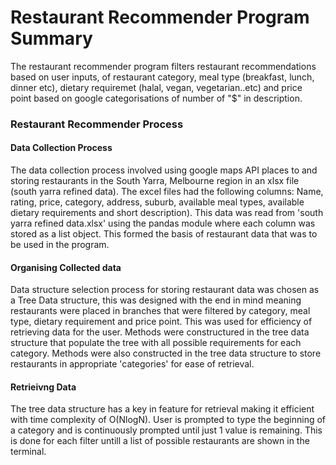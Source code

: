 
<h1>
  Restaurant Recommender Program Summary
</h1>
<p>
The restaurant recommender program filters restaurant recommendations based on user inputs, of restaurant category, meal type (breakfast, lunch, dinner etc), dietary requiremet (halal, vegan, vegetarian..etc) and price point based on google categorisations of number of "$" in description.
<p>
<h3>
Restaurant Recommender Process
</h3>
<h4>
Data Collection Process
</h4>
<p>
The data collection process involved using google maps API places to and storing restaurants in the South Yarra, Melbourne region in an xlsx file (south yarra refined data). The excel files had the following columns: Name, rating, price, category, address, suburb, available meal types, available dietary requirements and short description). This data was read from 'south yarra refined data.xlsx' using the pandas module where each column was stored as a list object. This formed the basis of restaurant data that was to be used in the program.
 </p>
 
<h4>
Organising Collected data
</h4>
<p>
 Data structure selection process for storing restaurant data was chosen as a Tree Data structure, this was designed with the end in mind meaning restaurants were placed in branches that were filtered by category, meal type, dietary requirement and price point. This was used for efficiency of retrieving data for the user. Methods were constructured in the tree data structure that populate the tree with all possible requirements for each category. Methods were also constructed in the tree data structure to store restaurants in appropriate 'categories' for ease of retrieval.
 </p>

<h4>
Retrieivng Data
</h4>
<p>
The tree data structure has a key in feature for retrieval making it efficient with time complexity of O(NlogN). User is prompted to type the beginning of a category and is continuously prompted until just 1 value is remaining. This is done for each filter untill a list of possible restaurants are shown in the terminal.

</p>
  
